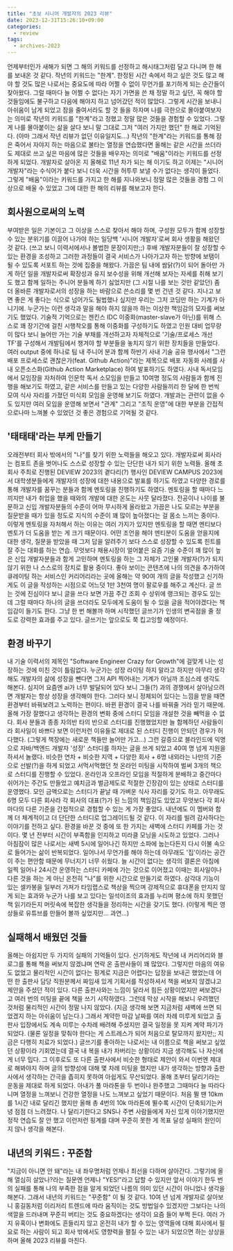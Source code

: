 ```yaml
---
title: "초보 시니어 개발자의 2023 리뷰"
date: 2023-12-31T15:26:10+09:00
categories:
  - review
tags:
  - archives-2023
---
```


언제부터인가 새해가 되면 그 해의 키워드를 선정하고 해시태그처럼 달고 다니며 한 해를 보내온 것 같다. 작년의 키워드는 "한계". 한정된 시간 속에서 하고 싶은 것도 많고 해야 할 것도 많은 나로서는 중요도에 따라 어쩔 수 없이 무언가를 포기하게 되는 순간들이 찾아왔다. 그럴 때마다 늘 어쩔 수 없다는 자기 가면을 쓴 채 정말 하고 싶던, 꼭 해야 할 것들임에도 불구하고 다음에 해야지 하고 넘어갔던 적이 많았다. 그렇게 시간을 보내니 아쉬움이 남게 되었고 잠을 줄여서라도 할 것 들을 하자며 나를 극한으로 몰아붙여보자는 의미로 작년의 키워드를 "한계"라고 정했고 정말 많은 것들을 경험할 수 있었다. 그렇게 나를 몰아붙이는 삶을 살다 보니 말 그대로 그저 "여러 가지만 했던" 한 해로 기억된다. (아마 그래서 작년 리뷰가 없던 이유일지도...)
작년의 "한계"라는 키워드를 통해 잠은 죽어서 자야지 하는 마음으로 불타는 열정을 연습했다면 올해는 같은 시간을 쓰더라도 제대로 쓰고 싶은 마음에 많은 것들을 배우자는 의미로 "배움"이라는 키워드를 선정하게 되었다. 개발자로 살아온 지 올해로 11년 차가 되는 해 이기도 하고 이제는 "시니어 개발자"라는 수식어가 붙다 보니 더욱 시간을 허투루 보낼 수가 없다는 생각이 들었다. 그렇게 "배움"이라는 키워드를 가지고 한 해를 지나와보니 정말 많은 것들을 경험 그 이상으로 배울 수 있었고 그에 대한 한 해의 리뷰를 해보고자 한다. 

## 회사원으로써의 노력
부여받은 일은 기본이고 그 이상을 스스로 찾아서 해야 하며, 구성원 모두가 함께 성장할 수 있는 분위기를 이끌어 나가야 하는 일당백 '시니어 개발자'로써 회사 생활을 해왔던 것 같다. (쓰고 보니 이력서에서나 볼법한 문장이지만;;) 후배 개발자분들이 잘 성장할 수 있는 환경을 조성하고 그러한 과정들이 결국 서비스가 나아가고자 하는 방향에 보탬이 될 수 있도록 서포트 하는 것에 집중을 해왔다. 가끔은 팀 내에 쌈닭(?)이 되어 돌아만 가게 하던 일을 개발자로써 확장성과 유지 보수성을 위해 개선해 보자는 자세를 취해 보기도 했고 함께 일하는 주니어 분들께 하기 싫었지만 (그 시절 나를 보는 것만 같았던) 좀 더 올바른 개발자로서의 성장을 하는 바람으로 쓴소리를 몇 번 건넨 것 같다. 지나고 보면 좋은 게 좋다는 식으로 넘어가도 될법했나 싶지만 우리는 그저 코딩만 하는 기계가 아니기에. 누군가는 이런 생각과 말을 해야 하지 않을까 하는 이상한 책임감의 모자를 써보기도 했었다.
기술적 기억으로는 젠킨스 IDC 이중화(master-slave가 아닌)를 위해 스스로 꽤 장기간에 걸친 시행착오를 통해 이중화를 구성하기도 하였고 인원 대비 업무량이 많다 보니 늘어만 가는 기술 부채를 개선하고자 자체적으로 '기술/프로세스 개선 TF'를 구성해서 개발팀에서 챙겨야 할 부분들을 놓치지 않기 위한 장치들을 만들었다. 여러 output 중에 하나로 팀 내 주니어 분과 함께 하반기 사내 기술 공유 행사에서 "그런 배포 프로세스로 괜찮은가(feat. Github Action)"라는 제목으로 배포 자동화 사례를 사내 오픈소스화(Github Action Marketplace) 하여 발표하기도 하였다.
사내 독서모임에서 모임장을 자처하여 인문학 독서 소모임을 만들고 10여명 정도의 사람들과 함께 진행을 해보기도 하였고, 같은 서비스를 만들고 있는 다양한 사람들끼리 한 달에 한 번씩 모여 식사 자리를 가졌던 미식회 모임을 운영해 보기도 하였다. 개발과는 관련이 없을 수도 있지만 여러 모임을 운영해 보면서 "관계" 그리고 "조직 운영"에 대한 부분을 간접적으로나마 느껴볼 수 있었던 것 좋은 경험으로 기억될 것 같다.

## '태태태'라는 부케 만들기
오래전부터 회사 밖에서의 "나"를 찾기 위한 노력들을 해오고 있다. 개발자로써 회사라는 컴포트 존을 벗어나도 스스로 성장할 수 있는 단단한 내가 되기 위한 노력들. 올해 초 회사 주최로 진행된 DEVIEW 2023의 곁다리(?) 행사인 DEVIEW CAMPUS 2023에서 대학생분들에게 개발자의 성장에 대한 내용으로 발표를 하기도 하였고 다양한 경로를 통해 개발자를 꿈꾸는 분들과 함께 멘토링을 진행하기도 하였다. 멘토링을 할 때마다 느끼지만 내가 취업을 했을 때와의 개발에 대한 온도는 사뭇 달라졌다. 전공이나 나이를 불문하고 신입 개발자분들의 수준이 어마 무시하게 올라왔고 가끔은 나도 모르는 부분을 질문받을 때가 있을 정도로 지식의 수준이 꽤 많이 높아졌다는 걸 몸소 느끼는 중이다.
이렇게 멘토링을 자처해서 하는 이유는 여러 가지가 있지만 멘토링을 할 때면 멘티보다 멘토가 더 도움을 받는 게 크기 때문이다. 어떤 조언을 해야 멘티분이 도움을 얻을지에 대한 생각, 질문을 받았을 때 그저 답을 알려주기 보다 스스로 성장할 수 있도록 힌트를 잘 주는 대화를 하는 연습. 무엇보다 채용시장이 얼어붙은 요즘 기술 수준이 꽤 많이 높은 신입 개발자분들과 함게 고민하며 멘토링을 하는 그 자체가 고인물 개발자(?)가 되지 않기 위한 나 스스로의 장치로 활용 중이다.
좋아 보이는 콘텐츠에 나의 의견을 추가하여 큐레이팅 하는 서비스인 커리어리라는 곳에 올해는 약 90여 개의 글을 작성했고 신기하게도 이 글을 작성하는 시점으로 어느덧 1만 3천여 명이 팔로우를 해주고 계신다. 글 쓰는 것에 진심이다 보니 글을 쓰다 보면 가끔 주간 조회 수 상위에 랭크되는 경우도 있는데 그럴 때마다 하나의 글을 쓰더라도 모두에게 도움이 될 수 있을 글을 적어야겠다는 책임감이 들기도 한다. 그냥 한 번 해볼까 하며 시작했던 글쓰기가 인생의 변곡점을 줄 정도로 강력한 효과를 주고 있다. 글쓰기는 앞으로도 쭉 킵고잉할 예정이다.

## 환경 바꾸기
내 기술 이력서의 제목인 "Software Engineer Crazy for Growth"에 걸맞게 나는 성장하는 것에 미친 것이 틀림없다. 누군가는 성장 라이팅 하지 말라고 하지만 아무리 생각해도 개발자의 삶에 성장을 뺀다면 그저 API 찍어내는 기계가 아닐까 조심스레 생각도 해본다. 심지어 요즘엔 ai가 너무 발달되어 있다 보니 그들(?) 과의 경쟁에서 살아남으려면 개발자는 항상 성장을 생각해야 한다. 그러다 보니 정체되어 있다는 느낌을 받을 때면 환경부터 바꿔보려고 노력하는 편이다. 바뀐 환경이 결국 나를 바꿔줄 거라 믿기 때문에.
올해 가장 잘했다고 생각하는 환경의 변화 중에 스터디 모임을 개설한 것을 빼먹을 수 없다. 회사 분들과 종종 자의반 타의 반으로 스터디를 진행했었지만 늘 함께하던 사람들이라 회사일이 바쁘다 보면 이런저런 이유들로 제대로 된 스터디 진행이 안되던 경우가 허다했다. (그렇게 책장에는 새로운 책들만 늘어만 가고...) 그런 갈증으로 블라인드에 익명으로 자바/백엔드 개발자 '성장' 스터디를 하자는 글을 쓰게 되었고 40여 명 넘게 지원을 하셔서 놀랬다. 비슷한 연차 + 비슷한 지역 + 다양한 회사 + 6명 내외라는 나만의 기준으로 선발(?)을 하게 되었고 서먹서먹했던 첫 온라인 미팅을 시작하여 벌써 3개의 책으로 스터디를 진행할 수 있었다. 온라인과 오프라인 모임을 적절하게 분배하고 중간마다 쉬어가는 주간도 만들었고 예치금과 벌금제도로 적절한 긴장감이 있는 상태로 스터디를 운영했다. 모인 금액으로는 스터디가 끝날 때 가벼운 식사 자리를 갖기도 하고. 아무래도 6명 모두 다른 회사라 각 회사의 대표(?)가 된 느낌의 책임감도 있었고 무엇보다 각 회사마다의 다른 기준을 간접적으로 경험할 수 있는 게 가장 좋았다. 내년에도 이 멤버와 함께 더 체계적이고 더 단단한 스터디로 업그레이드될 것 같다. 이 자리를 빌려 감사하다는 이야기를 전하고 싶다.
환경을 바꾼 것 중에 또 한 가지는 새벽에 스터디 카페를 가는 것이다. 몇 년 전부터 시간이 부족함을 인지하고 미라클 모닝을 시도하고 있었다. 그러나 아침잠이 많은 나로서는 새벽 5시에 일어나긴 하지만 소파에 눕는다든지 다시 이불 속으로 들어가는 삶이 반복되었다. 일어나서 무언가를 해야 하는데 아무래도 '집'이라는 공간이 주는 편안함 때문에 무너지기 너무 쉬웠다. 늘 시간이 없다는 생각의 결론은 아침에 일찍 일어나 24시간 운영하는 스터디 카페에 가는 것으로 이어졌고 이때는 회사일이나 다른 것을 하는 게 아닌 온전히 "나"를 위한 시간으로 만들기로 하였다. 삼각대 기능이 있는 셀카봉을 일부러 가져가 타임랩스로 책상을 찍으며 강제적으로 휴대폰을 만지지 않게 되는 효과와 누군가 나를 보고 있다는 일석이조의 효과를 누리며 평소에 하지 못했던 책 읽기라든지 머릿속에 복잡한 생각들을 정리하는 시간을 갖기도 했다. (이렇게 찍은 영상들로 유튜브를 만들어 볼까 싶었지만... 과연...)

## 실패해서 배웠던 것들
올해는 아쉽지만 두 가지의 실패의 기억들이 있다. 신기하게도 작년에 내 커리어리와 블로그를 통해 책을 써보지 않겠냐며 연락 온 출판사들이 꽤 많았다. 그렇지만 마음의 여유도 없었고 물리적인 시간이 없다는 핑계로 지금은 어렵다는 답장을 보내곤 했었는데 어떤 한 출판사 담당 직원분께서 짜임새 있게 기획서를 작성하셔서 책을 써보지 않겠냐고 제안을 주셨던 적이 있다. 다른 출판사와는 느낌이 달라서 힘든 상황이었지만 써보겠다고 여러 번의 미팅을 끝에 책을 쓰기 시작하였다. 그런데 막상 시작을 해보니 우려했던 것처럼 물리적인 시간이 정말 나지 않았다. (지금 생각해 보면 지금처럼 새벽에 쓰면 되었겠지 하는 아쉬움이 남는다.) 그래서 계약한 마감 날짜를 여러 차례 미루게 되었고 출판사 입장에서도 계속 미루는 수차례 배려해 주셨지만 결국 일정을 못 지켜 계약 파기가 되었다. (물론 일정을 맞춰야 한다는 게 스트레스가 되어 처음으로 탈모까지 왔지만;; 지금은 다행히 치료가 되었다.) 글쓰기를 좋아하는 나로서는 내 이름으로 책을 써보고 싶었던 상황이라 기회였는데 결국 내 복을 내가 차버리는 상황이라 지금 생각해도 나 자신에게 너무 밉다. 그 이후로도 또 다른 출판사에서 비슷한 형태로 제안이 와서 이번엔 제대로 해봐야지 하며 글의 방향성에 대해 몇 차례 미팅을 했지만 내가 생각하는 방향과 출판사에서 생각하는 간극을 좁히지 못하여 아쉽게도 무산되었다.
올해 초부터 달리기라는 운동을 제대로 하게 되었다. 아내가 풀 마라톤을 두 번이나 완주했고 그때마다 늘 따라다니며 열정을 느껴보니 건강한 열정을 나도 느껴보고 싶었기 때문이다. 처음 뛸 땐 10km를 1시간 내로 달리긴 했지만 올해 총 4번의 10k 마라톤에 뛸수록 시간이 단축되기는커녕 점점 더 느려졌다. 나 달리기한다고 SNS나 주변 사람들에게 자신 있게 이야기했지만 정작 연습도 잘 안 했고 이런저런 핑계를 대며 꾸준히 못한 게 목표 달성 실패의 원인이지 않나 생각을 해본다.

## 내년의 키워드 : 꾸준함
"지금이 아니면 안 돼"라는 내 좌우명처럼 언제나 최선을 다하며 살아간다. 그렇기에 올해 열심히 살았나?라는 질문엔 언제나 "YES!"라고 답할 수 있지만 앞서 이야기 한두 번의 실패를 통해 나의 부족한 점을 알게 되었던 나름의 의미 있던 시간이 아니었나 생각을 해본다. 그래서 내년의 키워드는 "꾸준함" 이 될 것 같다. 10여 년 넘게 개발자로 살아보니 홍길동처럼 이리저리 트렌드에 따라 움직이는 것도 방법일수 있겠지만 그보다는 나의 색깔을 드러내며 꾸준히 버티는 것도 중요하겠다는 생각이 요즘 들어 부쩍 든다. 여러 가지 유혹이나 변화에도 흔들리지 않고 온전히 내가 할 수 있는 영역들에 대해 회사에서 필요로 하는 사람이 되고 회사 밖에서도 영향력을 펼칠 수 있는 내가 되었으면 하는 상상을 하며 올해 2023 리뷰를 마친다.